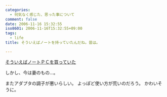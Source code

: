 ```yaml
---
categories:
  - 何気なく感じた、思った事について
comment: false
date: 2006-11-16 15:32:55
iso8601: 2006-11-16T15:32:55+09:00
tags:
  - life
title: そういえばノートを持っていたんだね。昔は。

---
```


<a href="/2005/05/17/025426/" title="そういえばノートＰＣを買っていた">そういえばノートＰＣを買っていた</a>

しかし、今は妻のもの…。

またアダプタの調子が悪いらしい。
よっぽど使い方が荒いのだろう。
かわいそうに。
